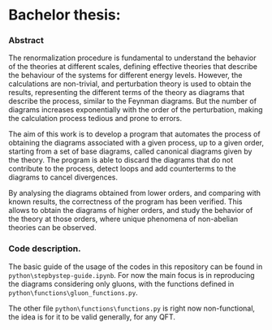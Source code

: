 # Bachelor thesis:  

### Abstract
The renormalization procedure is fundamental to understand the behavior of the 
theories at different scales, defining effective theories that describe the
behaviour of the systems for different energy levels. However, the calculations are
non-trivial, and perturbation theory is used to obtain the results, representing
the different terms of the theory as diagrams that describe the process, similar
to the Feynman diagrams. But the number of diagrams increases exponentially with
the order of the perturbation, making the calculation process tedious and prone to
errors. 

The aim of this work is to develop a program that automates the process of
obtaining the diagrams associated with a given process, up to a given order,
starting from a set of base diagrams, called canonical diagrams given by the
theory. The program is able to discard the diagrams that do not contribute to the
process, detect loops and add counterterms to the diagrams to cancel divergences. 

By analysing the diagrams obtained from lower orders, and comparing with known
results, the correctness of the program has been verified. This allows to obtain
the diagrams of higher orders, and study the behavior of the theory at those
orders, where unique phenomena of non-abelian theories can be observed.

### Code description.

The basic guide of the usage of the codes in this repository can be found in `python\stepbystep-guide.ipynb`. For now the main focus is in reproducing the diagrams considering only gluons, with the functions defined in `python\functions\gluon_functions.py`.

The other file `python\functions\functions.py` is right now non-functional, the idea is for it to be valid generally, for any QFT.